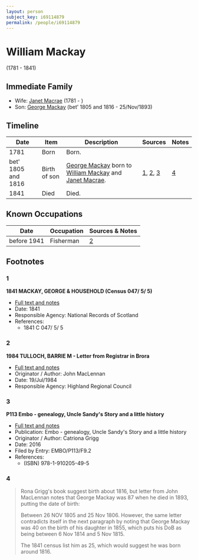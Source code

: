 ```yaml
---
layout: person
subject_key: i69114879
permalink: /people/i69114879
---
```


# William Mackay
(1781 - 1841)

## Immediate Family

* Wife: [Janet Macrae](./@66584000@-janet-macrae-b1781-d.md) (1781 - )
* Son: [George Mackay](./@33764614@-george-mackay-b1805~1816-d1893-11-25.md) (bet' 1805 and 1816 - 25/Nov/1893)

## Timeline

Date | Item | Description | Sources | Notes
---|---|---|---|---
1781 | Born | Born. |  | 
bet' 1805 and 1816 | Birth of son | [George Mackay](./@33764614@-george-mackay-b1805~1816-d1893-11-25.md) born to [William Mackay](./@69114879@-william-mackay-b1781-d1841.md) and [Janet Macrae](./@66584000@-janet-macrae-b1781-d.md). | [1](#1), [2](#2), [3](#3) | [4](#4)
1841 | Died | Died. |  | 

## Known Occupations

Date | Occupation | Sources & Notes
---|---|---
before 1941 | Fisherman | [2](#2)

## Footnotes

### 1

**1841 MACKAY, GEORGE & HOUSEHOLD (Census 047/ 5/ 5)**

* [Full text and notes](../sources/@86396669@-1841-mackay,-george-&-household-census-047-5-5-.md)
* Date: 1841
* Responsible Agency: National Records of Scotland
* References: 
  * 1841 C 047/ 5/ 5

### 2

**1984 TULLOCH, BARRIE M - Letter from Registrar in Brora**

* [Full text and notes](../sources/@94133243@-1984-tulloch,-barrie-m-letter-from-registrar-in-brora.md)
* Originator / Author: John MacLennan
* Date: 19/Jul/1984
* Responsible Agency: Highland Regional Council

### 3

**P113 Embo - genealogy, Uncle Sandy's Story and a little history**

* [Full text and notes](../sources/@17489530@-p113-embo-genealogy,-uncle-sandy's-story-and-a-little-history.md)
* Publication: Embo - genealogy, Uncle Sandy's Story and a little history
* Originator / Author: Catriona Grigg
* Date: 2016
* Filed by Entry: EMBO/P113/F9.2
* References: 
  * (ISBN) 978-1-910205-49-5

### 4

> Rona Grigg's book suggest birth about 1816, but letter from John MacLennan notes that George Mackay was 87 when he died in 1893, putting the date of birth:
>
> Between 26 NOV 1805 and 25 Nov 1806. However, the same letter contradicts itself in the next paragraph by noting that George Mackay was 40 on the birth of his daughter in 1855, which puts his DoB as being between 6 Nov 1814 and 5 Nov 1815.
>
> The 1841 census list him as 25, which would suggest he was born around 1816.
>


